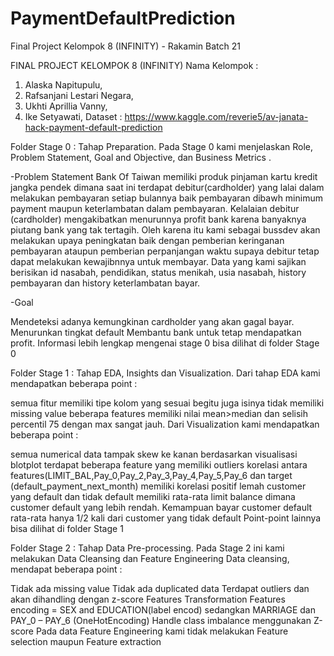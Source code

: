 # PaymentDefaultPrediction
Final Project Kelompok 8 (INFINITY) - Rakamin Batch 21

FINAL PROJECT KELOMPOK 8 (INFINITY)
Nama Kelompok :

1. Alaska Napitupulu, 
2. Rafsanjani Lestari Negara, 
3. Ukhti Aprillia Vanny, 
4. Ike Setyawati, 
Dataset : https://www.kaggle.com/reverie5/av-janata-hack-payment-default-prediction

Folder Stage 0 :
Tahap Preparation. Pada Stage 0 kami menjelaskan Role, Problem Statement, Goal and Objective, dan Business Metrics .

-Problem Statement
Bank Of Taiwan memiliki produk pinjaman kartu kredit jangka pendek dimana saat ini terdapat debitur(cardholder) yang lalai dalam melakukan pembayaran setiap bulannya baik pembayaran dibawh minimum payment maupun keterlambatan dalam pembayaran. Kelalaian debitur (cardholder) mengakibatkan menurunnya profit bank karena banyaknya piutang bank yang tak tertagih. Oleh karena itu kami sebagai bussdev akan melakukan upaya peningkatan baik dengan pemberian keringanan pembayaran ataupun pemberian perpanjangan waktu supaya debitur tetap dapat melakukan kewajibnnya untuk membayar.
Data yang kami sajikan berisikan id nasabah, pendidikan, status menikah, usia nasabah, history pembayaran dan history keterlambatan bayar.

-Goal

Mendeteksi adanya kemungkinan cardholder yang akan gagal bayar.
Menurunkan tingkat default
Membantu bank untuk tetap mendapatkan profit.
Informasi lebih lengkap mengenai stage 0 bisa dilihat di folder Stage 0

Folder Stage 1 :
Tahap EDA, Insights dan Visualization.
Dari tahap EDA kami mendapatkan beberapa point :

semua fitur memiliki tipe kolom yang sesuai begitu juga isinya
tidak memiliki missing value
beberapa features memiliki nilai mean>median dan selisih percentil 75 dengan max sangat jauh.
Dari Visualization kami mendapatkan beberapa point :

semua numerical data tampak skew ke kanan
berdasarkan visualisasi blotplot terdapat beberapa feature yang memiliki outliers
korelasi antara features(LIMIT_BAL,Pay_0,Pay_2,Pay_3,Pay_4,Pay_5,Pay_6 dan target (default_payment_next_month) memiliki korelasi positif lemah
customer yang default dan tidak default memiliki rata-rata limit balance dimana customer default yang lebih rendah.
Kemampuan bayar customer default rata-rata hanya 1/2 kali dari customer yang tidak default
Point-point lainnya bisa dilihat di folder Stage 1

Folder Stage 2 :
Tahap Data Pre-processing. Pada Stage 2 ini kami melakukan Data Cleansing dan Feature Engineering
Data cleansing, mendapat beberapa point :

Tidak ada missing value
Tidak ada duplicated data
Terdapat outliers dan akan dihandling dengan z-score
Features Transformation
Features encoding = SEX and EDUCATION(label encod) sedangkan MARRIAGE dan PAY_0 – PAY_6 (OneHotEncoding)
Handle class imbalance menggunakan Z-score
Pada data Feature Engineering kami tidak melakukan Feature selection maupun Feature extraction
